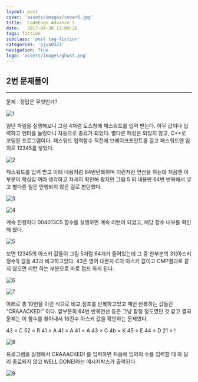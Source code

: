 ```yaml
---
layout: post
cover: 'assets/images/cover6.jpg'
title:  CodeEngn Advance 2
date:   2017-04-30 12:09:26
tags: fiction
subclass: 'post tag-fiction'
categories: 'pjya0321'
navigation: True
logo: 'assets/images/ghost.png'
---
```


## 2번 문제풀이
-----
문제 : 정답은 무엇인가?

![1](assets/postimages/a2-1.png)

일단 파일을 실행해보니 그림 4처럼 도스창에 패스워드를 입력 받는다. 아무 값이나 입력하고 엔터를 눌렀더니 자동으로 종료가 되었다. 별다른 패킹은 되있지 않고, C++로 코딩된 프로그램이다.
패스워드 입력함수 직전에 브레이크포인트를 걸고 패스워드엔 임의로 12345를 넣었다.

![2](assets/postimages/a2-2.png)

패스워드를 입력 받고 아래 내용처럼 64번반복하며 이런저런 연산을 하는데 처음엔 이부분이 핵심일 꺼라 생각하고 자세히 확인해 봤지만 그림 5 의 내용만 64번 반복해서 넣고 별다른 일은 인행되지 않은 걸로 판단했다.

![3](assets/postimages/a2-3.png)

![4](assets/postimages/a2-4.png)

계속 진행하다 004013C5 함수를 실행하면 계속 리턴이 되었고, 해당 함수 내부를 확인해 봤다.

![5](assets/postimages/a2-5.png)

보면 12345의 아스키 값들이 그림 5처럼 64개가 들어있는데 그 중 한부분의 31(아스키 정수1) 값을 43과 비교하고있다. 43은 영어 대문자 C의 아스키 값이고 CMP결과로 같지 않으면 리턴 하는 부분으로 바로 점프 하게 된다.

![6](assets/postimages/a2-6.png)

![7](assets/postimages/a2-7.png)

아래로 총 10번을 이런 식으로 비교,점프를 반복하고있고 매번 반복하는 값들은
“CRAAACKED!” 이다. 앞부분의 64번 반복연산 등은 그냥 함정 정도였던 것 같고 결국 문제는 이 함수를 찾아내서 16진수 아스키 값을 확인하는 문제였다.

43 = C
52 = R
41 = A
41 = A
41 = A
43 = C
4b = K
45 = E
44 = D
21 = !

![8](assets/postimages/a2-8.png)

프로그램을 실행해서 CRAAACKED! 를 입력하면 처음에 임의의 수를 입력할 때 와 달리 종료되지 않고 WELL DONE!라는 메시지박스가 출력된다.

![9](assets/postimages/a2-9.png)
